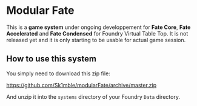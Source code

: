 # Modular Fate

This is a **game system** under ongoing developpement for **Fate Core**, **Fate Accelerated** and **Fate Condensed** for Foundry Virtual Table Top. It is not released yet and it is only starting to be usable for actual game session.

## How to use this system

You simply need to download this zip file:

https://github.com/Sk1mble/modularFate/archive/master.zip

And unzip it into the `systems` directory of your Foundry `Data` directory. 

